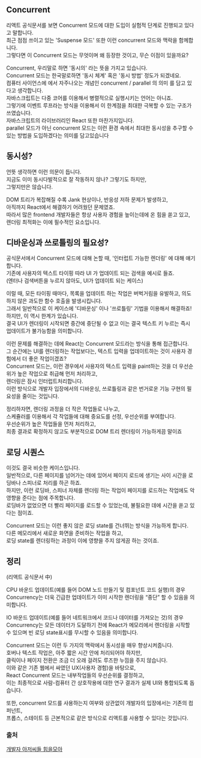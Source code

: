 ## Concurrent

리액트 공식문서를 보면 Concurrent 모드에 대한 도입이 실험적 단계로 진행되고 있다고 말합니다. \
최근 점점 쓰이고 있는 'Suspense 모드' 또한 이런 concurrent 모드와 맥락을 함께합니다. \
그렇다면 이 Concurrent 모드는 무엇이며 왜 등장한 것이고, 무슨 이점이 있을까요?
 

Concurrent, 우리말로 하면 '동시의' 라는 뜻을 가지고 있습니다. \
Concurrent 모드는 한국말로하면 '동시 체계' 혹은 '동시 방법' 정도가 되겠네요. \
컴퓨터 사이언스에 에서 자주나오는 개념인 concurrent / parallel 의 의미 를 담고 있다고 생각합니다. \
자바스크립트는 다중 코어를 이용해서 병렬적으로 실행시키는 언어는 아니죠. \
그렇기에 이벤트 루프라는 방식을 이용해서 이 한계점을 최대한 극복할 수 있는 구조가 쓰였습니다. \
자바스크립트의 라이브러리인 React 또한 마찬가지입니다. \
parallel 모드가 아닌 concurrent 모드는 이런 환경 속에서 최대한 동시성을 추구할 수 있는 방법을 도입하겠다는 의미를 담고있습니다


## 동시성?
 

언뜻 생각하면 이런 의문이 듭니다. \
지금도 이미 동시다발적으로 잘 작동하지 않나? 그렇기도 하지만, \
그렇지만은 않습니다. 


DOM 트리가 복잡해질 수록 Jank 현상이나, 반응성 저하 문제가 발생하고, \
아직까지 React에서 해결하기 어려웠던 문제였죠. \
따라서 많은 frontend 개발자들은 항상 사용자 경험을 높이는데에 온 힘을 쏟고 있고, \
렌더링 최적화는 이에 필수적인 요소입니다.

## 디바운싱과 쓰로틀링의 필요성?

공식문서에서 Concurrent 모드에 대해 논할 때, '인터럽트 가능한 렌더링' 에 대해 얘기합니다. \
기존에 사용자의 텍스트 타이핑 따라 UI 가 업데이트 되는 검색을 예시로 들죠. \
(엔터나 검색버튼을 누르지 않아도, UI가 업데이트 되는 케이스)

이럴 때, 모든 타이핑 때마다, 목록을 업데이트 하는 작업은 버벅거림을 유발하고, 의도하지 않은 과도한 함수 호출을 발생시킵니다. \
그래서 일반적으로 이 케이스에 '디바운싱' 이나 '쓰로틀링' 기법을 이용해서 해결하죠! \
하지만, 이 역시 한계가 있습니다. \
결국 UI가 렌더링이 시작되면 중간에 중단될 수 없고 이는 결국 텍스트 키 누르는 즉시 업데이트가 불가능함을 의미합니다.

이런 문제를 해결하는 데에 React는 Concurrent 모드라는 방식을 통해 접근합니다. \
그 순간에는 UI를 렌더링하는 작업보다는, 텍스트 입력을 업데이트하는 것이 사용자 경험에서 더 좋은 작업이겠죠? \
Concurrent 모드는, 이런 경우에서 사용자의 텍스트 입력을 paint하는 것을 더 우선순위가 높은 작업으로 취급해 먼저 처리하고, \
렌더링은 잠시 인터럽트처리합니다. \
이런 방식으로 개발자 입장에서의 디바운싱, 쓰로틀링과 같은 번거로운 기능 구현의 필요성을 줄이는 것입니다.

정리하자면, 렌더링 과정을 더 작은 작업들로 나누고, \
스케쥴러를 이용해서 각 작업들에 대해 중요도를 선정, 우선순위를 부여합니다. \
우선순위가 높은 작업들을 먼저 처리하고, \
최종 결과로 확정하지 않고도 부분적으로 DOM 트리 렌더링이 가능하게끔 말이죠


## 로딩 시퀀스
이것도 결국 비슷한 케이스입니다. \
일반적으로, 다른 페이지를 넘어가는 데에 있어서 페이지 로드에 생기는 사이 시간을 로딩바나 스피너로 처리를 하곤 하죠. \
하지만, 이런 로딩바, 스피너 자체를 렌더링 하는 작업이 페이지를 로드하는 작업에도 악영향을 준다는 점에 주목합니다. \
로딩바가 없었으면 더 빨리 페이지를 로드할 수 있었는데, 불필요한 데에 시간을 쏟고 있다는 점이죠.


Concurrent 모드는 이런 좋지 않은 로딩 state를 건너뛰는 방식을 가능하게 합니다. \
다른 메모리에서 새로운 화면을 준비하는 작업을 하고, \
로딩 state를 렌더링하는 과정이 이에 영향을 주지 않게끔 하는 것이죠.

## 정리
(리액트 공식문서 中)

CPU 바운드 업데이트(예를 들어 DOM 노드 만들기 및 컴포넌트 코드 실행)의 경우 \
Concurrency는 더욱 긴급한 업데이트가 이미 시작한 렌더링을 “중단” 할 수 있음을 의미합니다.


IO 바운드 업데이트(예를 들어 네트워크에서 코드나 데이터를 가져오는 것)의 경우 \
Concurrency는 모든 데이터가 도달하기 전에 React가 메모리에서 렌더링을 시작할 수 있으며 빈 로딩 state표시를 무시할 수 있음을 의미합니다.
 

Concurrent 모드는  이런 두 가지의 맥락에서 동시성을 매우 향상시켜줍니다.\
호버나 텍스트 작업은, 아주 짧은 시간 안에 처리되어야 하지만, \
클릭이나 페이지 전환은 조금 더 오래 걸려도 루즈한 누낌을 주지 않습니다. \
이와 같은 기존 웹에서 싸였던 UX(사용자 경험)을 바탕으로, \
React Concurrent 모드는 내부작업들의 우선순위를 결정하고, \
이는 최종적으로 사람-컴퓨터 간 상호작용에 대한 연구 결과가 실제 UI와 통합되도록 돕습니다.

또한, concurrent 모드를 사용하는지 여부와 상관없이 개발자의 입장에서는 기존의 컴퍼넌트, \
프롭스, 스테이트 등 근본적으로 같은 방식으로 리액트를 사용할 수 있다는 것입니다.

### 출처
[개발자 아저씨들 힘을모아](https://programming119.tistory.com/242?category=887784)
